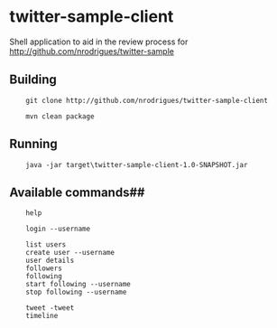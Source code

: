 # twitter-sample-client #

Shell application to aid in the review process for http://github.com/nrodrigues/twitter-sample

## Building ##

		git clone http://github.com/nrodrigues/twitter-sample-client
		
		mvn clean package
		
## Running ##
		
		java -jar target\twitter-sample-client-1.0-SNAPSHOT.jar
		
## Available commands##
	
		help

		login --username
		
		list users
		create user --username
		user details
		followers
		following
		start following --username
		stop following --username
		
		tweet -tweet 
		timeline
